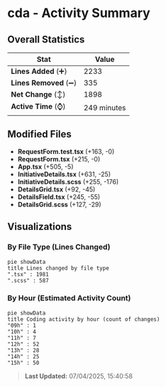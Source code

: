 # cda - Activity Summary 

## Overall Statistics

| Stat                   | Value                                                             |
| ---------------------- | ----------------------------------------------------------------- |
| **Lines Added** (➕)   | 2233                                          |
| **Lines Removed** (➖) | 335                                        |
| **Net Change** (↕)    | 1898                |
| **Active Time** (⌚)   | 249 minutes |


## Modified Files
- **RequestForm.test.tsx** (+163, -0)
- **RequestForm.tsx** (+215, -0)
- **App.tsx** (+505, -5)
- **InitiativeDetails.tsx** (+631, -25)
- **InitiativeDetails.scss** (+255, -176)
- **DetailsGrid.tsx** (+92, -45)
- **DetailsField.tsx** (+245, -55)
- **DetailsGrid.scss** (+127, -29)

## Visualizations

### By File Type (Lines Changed)

```mermaid
pie showData
title Lines changed by file type
".tsx" : 1981
".scss" : 587
```

### By Hour (Estimated Activity Count)

```mermaid
pie showData
title Coding activity by hour (count of changes)
"09h" : 1
"10h" : 4
"11h" : 7
"12h" : 52
"13h" : 28
"14h" : 25
"15h" : 50
```


> **Last Updated:** 07/04/2025, 15:40:58